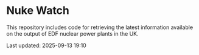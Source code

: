 # Nuke Watch

This repository includes code for retrieving the latest information available on the output of EDF nuclear power plants in the UK.

Last updated: 2025-09-13 19:10